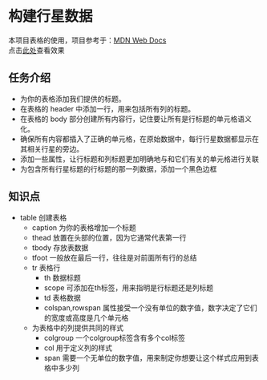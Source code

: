 # 构建行星数据

本项目表格的使用，项目参考于：[MDN Web Docs](https://developer.mozilla.org/zh-CN/docs/Learn/HTML/Tables/Structuring_planet_data)<br>
点击[此处](https://15515179583.github.io/MDN/test4/index.html)查看效果

## 任务介绍

- 为你的表格添加我们提供的标题。
- 在表格的 header 中添加一行，用来包括所有列的标题。
- 在表格的 body 部分创建所有内容行，记住要让所有是行标题的单元格语义化。
- 确保所有内容都插入了正确的单元格，在原始数据中，每行行星数据都显示在其相关行星的旁边。
- 添加一些属性，让行标题和列标题更加明确地与和它们有关的单元格进行关联
- 为包含所有行星标题的行标题的那一列数据，添加一个黑色边框

## 知识点

- table 创建表格
  - caption 为你的表格增加一个标题
  - thead 放置在头部的位置，因为它通常代表第一行
  - tbody 存放表数据
  - tfoot 一般放在最后一行，往往是对前面所有行的总结
  - tr 表格行
    - th 数据标题
    - scope 可添加在th标签，用来指明是行标题还是列标题
    - td 表格数据
    - colspan,rowspan 属性接受一个没有单位的数字值，数字决定了它们的宽度或高度是几个单元格
  - 为表格中的列提供共同的样式
    - colgroup 一个colgroup标签含有多个col标签
    - col 用于定义列的样式
    - span 需要一个无单位的数字值，用来制定你想要让这个样式应用到表格中多少列
